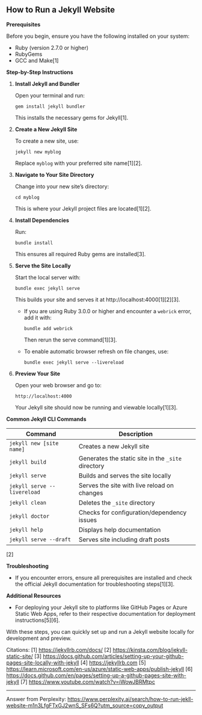 ## How to Run a Jekyll Website

**Prerequisites**

Before you begin, ensure you have the following installed on your system:

- Ruby (version 2.7.0 or higher)
- RubyGems
- GCC and Make[1]

**Step-by-Step Instructions**

1. **Install Jekyll and Bundler**

   Open your terminal and run:

   ```
   gem install jekyll bundler
   ```

   This installs the necessary gems for Jekyll[1].

2. **Create a New Jekyll Site**

   To create a new site, use:

   ```
   jekyll new myblog
   ```

   Replace `myblog` with your preferred site name[1][2].

3. **Navigate to Your Site Directory**

   Change into your new site’s directory:

   ```
   cd myblog
   ```

   This is where your Jekyll project files are located[1][2].

4. **Install Dependencies**

   Run:

   ```
   bundle install
   ```

   This ensures all required Ruby gems are installed[3].

5. **Serve the Site Locally**

   Start the local server with:

   ```
   bundle exec jekyll serve
   ```

   This builds your site and serves it at http://localhost:4000[1][2][3].

   - If you are using Ruby 3.0.0 or higher and encounter a `webrick` error, add it with:

     ```
     bundle add webrick
     ```

     Then rerun the serve command[1][3].

   - To enable automatic browser refresh on file changes, use:
     ```
     bundle exec jekyll serve --livereload
     ```

6. **Preview Your Site**

   Open your web browser and go to:

   ```
   http://localhost:4000
   ```

   Your Jekyll site should now be running and viewable locally[1][3].

**Common Jekyll CLI Commands**

| Command                     | Description                                        |
| --------------------------- | -------------------------------------------------- |
| `jekyll new [site name]`    | Creates a new Jekyll site                          |
| `jekyll build`              | Generates the static site in the `_site` directory |
| `jekyll serve`              | Builds and serves the site locally                 |
| `jekyll serve --livereload` | Serves the site with live reload on changes        |
| `jekyll clean`              | Deletes the `_site` directory                      |
| `jekyll doctor`             | Checks for configuration/dependency issues         |
| `jekyll help`               | Displays help documentation                        |
| `jekyll serve --draft`      | Serves site including draft posts                  |

[2]

**Troubleshooting**

- If you encounter errors, ensure all prerequisites are installed and check the official Jekyll documentation for troubleshooting steps[1][3].

**Additional Resources**

- For deploying your Jekyll site to platforms like GitHub Pages or Azure Static Web Apps, refer to their respective documentation for deployment instructions[5][6].

With these steps, you can quickly set up and run a Jekyll website locally for development and preview.

Citations:
[1] https://jekyllrb.com/docs/
[2] https://kinsta.com/blog/jekyll-static-site/
[3] https://docs.github.com/articles/setting-up-your-github-pages-site-locally-with-jekyll
[4] https://jekyllrb.com
[5] https://learn.microsoft.com/en-us/azure/static-web-apps/publish-jekyll
[6] https://docs.github.com/en/pages/setting-up-a-github-pages-site-with-jekyll
[7] https://www.youtube.com/watch?v=iWowJBRMtpc

---

Answer from Perplexity: https://www.perplexity.ai/search/how-to-run-jekll-website-m1n3LfgFTxGJ2wnS_SFs6Q?utm_source=copy_output
